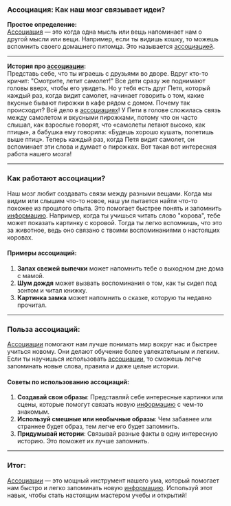 ### Ассоциация: Как наш мозг связывает идеи?

**Простое определение:**  
[Ассоциация](association.md) — это когда одна мысль или вещь напоминает нам о другой мысли или вещи. Например, если ты видишь кошку, то можешь вспомнить своего домашнего питомца. Это называется [ассоциацией](association.md).

---

**История про [ассоциации](association.md):**  
Представь себе, что ты играешь с друзьями во дворе. Вдруг кто-то кричит: "Смотрите, летит самолет!" Все дети сразу же поднимают головы вверх, чтобы его увидеть. Но у тебя есть друг Петя, который каждый раз, когда видит самолет, начинает говорить о том, какие вкусные бывают пирожки в кафе рядом с домом. Почему так происходит? Всё дело в [ассоциациях](association.md)! У Пети в голове сложилась связь между самолетом и вкусными пирожками, потому что он часто слышал, как взрослые говорят, что «самолеты летают высоко, как птицы», а бабушка ему говорила: «Будешь хорошо кушать, полетишь выше птиц». Теперь каждый раз, когда Петя видит самолет, он вспоминает эти слова и думает о пирожках. Вот такая вот интересная работа нашего мозга!

---

### Как работают ассоциации?
Наш мозг любит создавать связи между разными вещами. Когда мы видим или слышим что-то новое, наш ум пытается найти что-то похожее из прошлого опыта. Это помогает быстрее понять и запомнить [информацию](information.md). Например, когда ты учишься читать слово "корова", тебе может показать картинку с коровой. Тогда ты легко вспомнишь, что это за животное, ведь оно связано с твоими воспоминаниями о настоящих коровах.

#### Примеры ассоциаций:
1. **Запах свежей выпечки** может напомнить тебе о выходном дне дома с мамой.
2. **Шум дождя** может вызвать воспоминания о том, как ты сидел под зонтом и читал книжку.
3. **Картинка замка** может напомнить о сказке, которую ты недавно прочитал.

---

### Польза ассоциаций:
[Ассоциации](association.md) помогают нам лучше понимать мир вокруг нас и быстрее учиться новому. Они делают обучение более увлекательным и легким. Если ты научишься использовать [ассоциации](association.md), то сможешь легче запоминать новые слова, правила и даже целые истории.

#### Советы по использованию ассоциаций:
1. **Создавай свои образы**: Представляй себе интересные картинки или сцены, которые помогут связать новую [информацию](information.md) с чем-то знакомым.
2. **Используй смешные или необычные образы**: Чем забавнее или страннее будет образ, тем легче его будет запомнить.
3. **Придумывай истории**: Связывай разные факты в одну интересную историю. Это поможет их лучше запомнить.

---

### Итог:
[Ассоциации](association.md) — это мощный инструмент нашего ума, который помогает нам быстро и легко запоминать новую [информацию](information.md). Используй этот навык, чтобы стать настоящим мастером учебы и открытий!